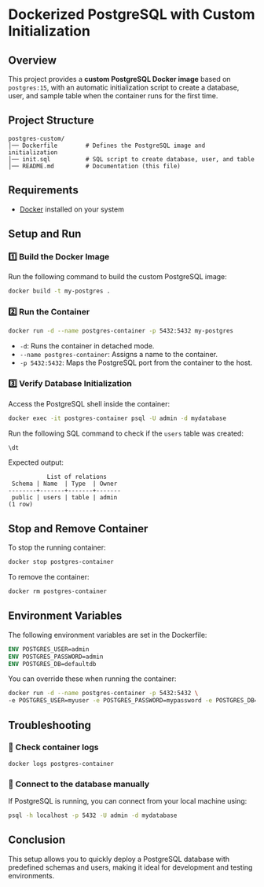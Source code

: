 # Dockerized PostgreSQL with Custom Initialization

## Overview
This project provides a **custom PostgreSQL Docker image** based on `postgres:15`, with an automatic initialization script to create a database, user, and sample table when the container runs for the first time.

## Project Structure
```
postgres-custom/
│── Dockerfile        # Defines the PostgreSQL image and initialization
│── init.sql          # SQL script to create database, user, and table
│── README.md         # Documentation (this file)
```

## Requirements
- [Docker](https://www.docker.com/get-started) installed on your system

## Setup and Run
### 1️⃣ **Build the Docker Image**
Run the following command to build the custom PostgreSQL image:
```sh
docker build -t my-postgres .
```

### 2️⃣ **Run the Container**
```sh
docker run -d --name postgres-container -p 5432:5432 my-postgres
```
- `-d`: Runs the container in detached mode.
- `--name postgres-container`: Assigns a name to the container.
- `-p 5432:5432`: Maps the PostgreSQL port from the container to the host.

### 3️⃣ **Verify Database Initialization**
Access the PostgreSQL shell inside the container:
```sh
docker exec -it postgres-container psql -U admin -d mydatabase
```
Run the following SQL command to check if the `users` table was created:
```sql
\dt
```
Expected output:
```
           List of relations
 Schema | Name  | Type  | Owner
--------+-------+-------+-------
 public | users | table | admin
(1 row)
```

## Stop and Remove Container
To stop the running container:
```sh
docker stop postgres-container
```
To remove the container:
```sh
docker rm postgres-container
```

## Environment Variables
The following environment variables are set in the Dockerfile:
```dockerfile
ENV POSTGRES_USER=admin
ENV POSTGRES_PASSWORD=admin
ENV POSTGRES_DB=defaultdb
```
You can override these when running the container:
```sh
docker run -d --name postgres-container -p 5432:5432 \
-e POSTGRES_USER=myuser -e POSTGRES_PASSWORD=mypassword -e POSTGRES_DB=mydb my-postgres
```

## Troubleshooting
### 🔹 Check container logs
```sh
docker logs postgres-container
```
### 🔹 Connect to the database manually
If PostgreSQL is running, you can connect from your local machine using:
```sh
psql -h localhost -p 5432 -U admin -d mydatabase
```

## Conclusion
This setup allows you to quickly deploy a PostgreSQL database with predefined schemas and users, making it ideal for development and testing environments.